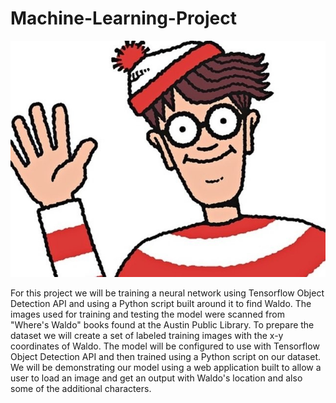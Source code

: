 # Machine-Learning-Project

![Waldo](waldo.jpg)

For this project we will be training a neural network using Tensorflow Object Detection API and using a Python script built around it to find Waldo. The images used for training and testing the model were scanned from "Where's Waldo" books found at the Austin Public Library. To prepare the dataset we will create a set of labeled training images with the x-y coordinates of Waldo. The model will be configured to use with Tensorflow Object Detection API and then trained using a Python script on our dataset. We will be demonstrating our model using a web application built to allow a user to load an image and get an output with Waldo's location and also some of the additional characters. 
